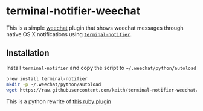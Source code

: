 # terminal-notifier-weechat

This is a simple [weechat](https://weechat.org/) plugin that shows
weechat messages through native OS X notifications using
[`terminal-notifier`](https://github.com/julienXX/terminal-notifier).

## Installation

Install `terminal-notifier` and copy the script to
`~/.weechat/python/autoload`

```sh
brew install terminal-notifier
mkdir -p ~/.weechat/python/autoload
wget https://raw.githubusercontent.com/keith/terminal-notifier-weechat/master/terminal_notifier.py ~/.weechat/python/autoload
```

This is a python rewrite of [this ruby
plugin](https://gist.github.com/BlakeWilliams/887612cf3e082134975e)
